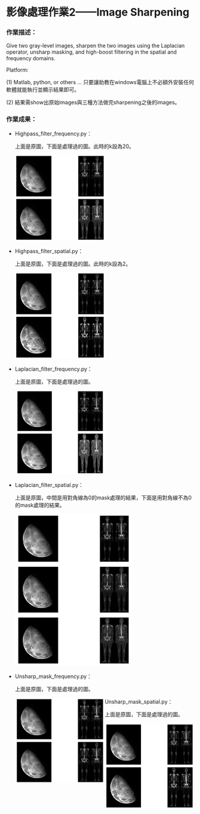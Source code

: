 # 影像處理作業2——Image Sharpening

### 作業描述：

Give two gray-level images, sharpen the two images using the Laplacian operator, unsharp masking, and high-boost filtering in the spatial and frequency domains.

Platform:

(1) Matlab, python, or others … 只要讓助教在windows電腦上不必額外安裝任何軟體就能執行並顯示結果即可。

(2) 結果需show出原始images與三種方法做完sharpening之後的images。

### 作業成果：

- Highpass_filter_frequency.py：

  上面是原圖，下面是處理過的圖。此時的k設為20。
  
  

  <img src="https://github.com/QuteP/image_hw2_408410034/blob/main/result/Figure_1.png" alt="image-20221004104145624" width=50% height=50% />



- Highpass_filter_spatial.py：

  上面是原圖，下面是處理過的圖。此時的k設為2。
  
  

  <img src="https://github.com/QuteP/image_hw2_408410034/blob/main/result/Figure_2.png" alt="image-20221004104320215"  width=50% height=50%  />



- Laplacian_filter_frequency.py：

  上面是原圖，下面是處理過的圖。
  
  

  <img src="https://github.com/QuteP/image_hw2_408410034/blob/main/result/Figure_3.png" alt="image-20221004104407727" width=50% height=50%  />
  
  

- Laplacian_filter_spatial.py：

  上面是原圖，中間是用對角線為0的mask處理的結果，下面是用對角線不為0的mask處理的結果。
  
  

  <img src="https://github.com/QuteP/image_hw2_408410034/blob/main/result/Figure_4.png" alt="image-20221004104529140" width=65% height=65% />
  
  

- Unsharp_mask_frequency.py：

  上面是原圖，下面是處理過的圖。

  <img src="https://github.com/QuteP/image_hw2_408410034/blob/main/result/Figure_5.png" alt="image-20221004104558893" width=50% height=50% align='left' />

- Unsharp_mask_spatial.py：

  上面是原圖，下面是處理過的圖。



  <img src="https://github.com/QuteP/image_hw2_408410034/blob/main/result/Figure_6.png" alt="image-20221004104626679" width=50% height=50% />
